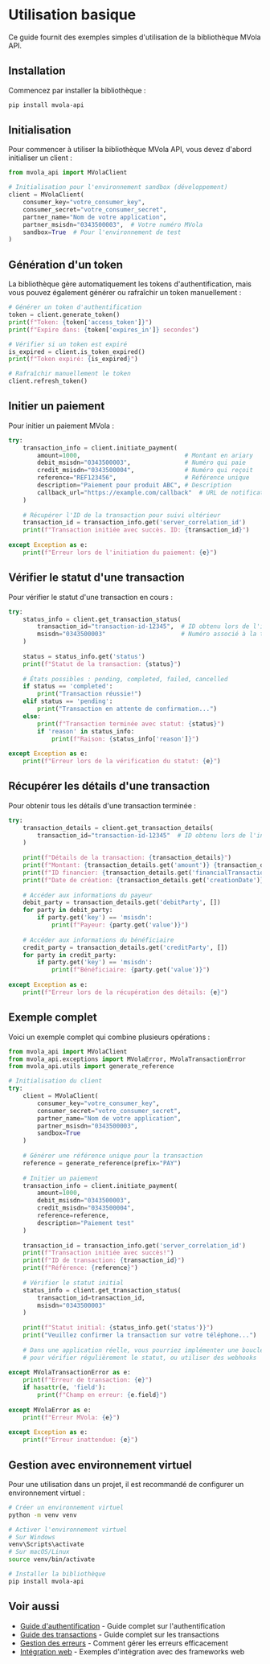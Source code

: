 # Utilisation basique

Ce guide fournit des exemples simples d'utilisation de la bibliothèque MVola API.

## Installation

Commencez par installer la bibliothèque :

```bash
pip install mvola-api
```

## Initialisation

Pour commencer à utiliser la bibliothèque MVola API, vous devez d'abord initialiser un client :

```python
from mvola_api import MVolaClient

# Initialisation pour l'environnement sandbox (développement)
client = MVolaClient(
    consumer_key="votre_consumer_key",
    consumer_secret="votre_consumer_secret",
    partner_name="Nom de votre application",
    partner_msisdn="0343500003",  # Votre numéro MVola
    sandbox=True  # Pour l'environnement de test
)
```

## Génération d'un token

La bibliothèque gère automatiquement les tokens d'authentification, mais vous pouvez également générer ou rafraîchir un token manuellement :

```python
# Générer un token d'authentification
token = client.generate_token()
print(f"Token: {token['access_token']}")
print(f"Expire dans: {token['expires_in']} secondes")

# Vérifier si un token est expiré
is_expired = client.is_token_expired()
print(f"Token expiré: {is_expired}")

# Rafraîchir manuellement le token
client.refresh_token()
```

## Initier un paiement

Pour initier un paiement MVola :

```python
try:
    transaction_info = client.initiate_payment(
        amount=1000,                             # Montant en ariary
        debit_msisdn="0343500003",               # Numéro qui paie
        credit_msisdn="0343500004",              # Numéro qui reçoit
        reference="REF123456",                   # Référence unique
        description="Paiement pour produit ABC", # Description
        callback_url="https://example.com/callback"  # URL de notification (optionnel)
    )
    
    # Récupérer l'ID de la transaction pour suivi ultérieur
    transaction_id = transaction_info.get('server_correlation_id')
    print(f"Transaction initiée avec succès. ID: {transaction_id}")
    
except Exception as e:
    print(f"Erreur lors de l'initiation du paiement: {e}")
```

## Vérifier le statut d'une transaction

Pour vérifier le statut d'une transaction en cours :

```python
try:
    status_info = client.get_transaction_status(
        transaction_id="transaction-id-12345",  # ID obtenu lors de l'initiation
        msisdn="0343500003"                     # Numéro associé à la transaction
    )
    
    status = status_info.get('status')
    print(f"Statut de la transaction: {status}")
    
    # États possibles : pending, completed, failed, cancelled
    if status == 'completed':
        print("Transaction réussie!")
    elif status == 'pending':
        print("Transaction en attente de confirmation...")
    else:
        print(f"Transaction terminée avec statut: {status}")
        if 'reason' in status_info:
            print(f"Raison: {status_info['reason']}")
    
except Exception as e:
    print(f"Erreur lors de la vérification du statut: {e}")
```

## Récupérer les détails d'une transaction

Pour obtenir tous les détails d'une transaction terminée :

```python
try:
    transaction_details = client.get_transaction_details(
        transaction_id="transaction-id-12345"  # ID obtenu lors de l'initiation
    )
    
    print(f"Détails de la transaction: {transaction_details}")
    print(f"Montant: {transaction_details.get('amount')} {transaction_details.get('currency')}")
    print(f"ID financier: {transaction_details.get('financialTransactionId')}")
    print(f"Date de création: {transaction_details.get('creationDate')}")
    
    # Accéder aux informations du payeur
    debit_party = transaction_details.get('debitParty', [])
    for party in debit_party:
        if party.get('key') == 'msisdn':
            print(f"Payeur: {party.get('value')}")
    
    # Accéder aux informations du bénéficiaire
    credit_party = transaction_details.get('creditParty', [])
    for party in credit_party:
        if party.get('key') == 'msisdn':
            print(f"Bénéficiaire: {party.get('value')}")
    
except Exception as e:
    print(f"Erreur lors de la récupération des détails: {e}")
```

## Exemple complet

Voici un exemple complet qui combine plusieurs opérations :

```python
from mvola_api import MVolaClient
from mvola_api.exceptions import MVolaError, MVolaTransactionError
from mvola_api.utils import generate_reference

# Initialisation du client
try:
    client = MVolaClient(
        consumer_key="votre_consumer_key",
        consumer_secret="votre_consumer_secret",
        partner_name="Nom de votre application",
        partner_msisdn="0343500003",
        sandbox=True
    )
    
    # Générer une référence unique pour la transaction
    reference = generate_reference(prefix="PAY")
    
    # Initier un paiement
    transaction_info = client.initiate_payment(
        amount=1000,
        debit_msisdn="0343500003",
        credit_msisdn="0343500004",
        reference=reference,
        description="Paiement test"
    )
    
    transaction_id = transaction_info.get('server_correlation_id')
    print(f"Transaction initiée avec succès!")
    print(f"ID de transaction: {transaction_id}")
    print(f"Référence: {reference}")
    
    # Vérifier le statut initial
    status_info = client.get_transaction_status(
        transaction_id=transaction_id,
        msisdn="0343500003"
    )
    
    print(f"Statut initial: {status_info.get('status')}")
    print("Veuillez confirmer la transaction sur votre téléphone...")
    
    # Dans une application réelle, vous pourriez implémenter une boucle de polling
    # pour vérifier régulièrement le statut, ou utiliser des webhooks
    
except MVolaTransactionError as e:
    print(f"Erreur de transaction: {e}")
    if hasattr(e, 'field'):
        print(f"Champ en erreur: {e.field}")
    
except MVolaError as e:
    print(f"Erreur MVola: {e}")
    
except Exception as e:
    print(f"Erreur inattendue: {e}")
```

## Gestion avec environnement virtuel

Pour une utilisation dans un projet, il est recommandé de configurer un environnement virtuel :

```bash
# Créer un environnement virtuel
python -m venv venv

# Activer l'environnement virtuel
# Sur Windows
venv\Scripts\activate
# Sur macOS/Linux
source venv/bin/activate

# Installer la bibliothèque
pip install mvola-api
```

## Voir aussi

- [Guide d'authentification](../guides/authentication.md) - Guide complet sur l'authentification
- [Guide des transactions](../guides/transactions.md) - Guide complet sur les transactions
- [Gestion des erreurs](../guides/error-handling.md) - Comment gérer les erreurs efficacement
- [Intégration web](web-integration.md) - Exemples d'intégration avec des frameworks web 